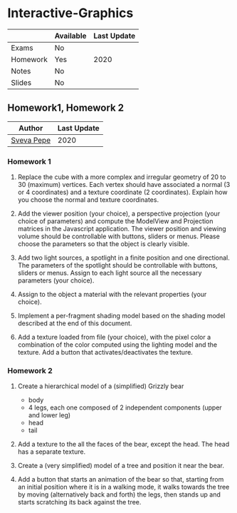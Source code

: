 # Interactive-Graphics 

|   | Available | Last Update |
| ------------- | ------------- | ------------ |
| Exams | No |
| Homework  | Yes  | 2020 |
| Notes  | No  | | |
| Slides | No | | |

## Homework1, Homework 2

| Author |  Last Update | 
|--------| ------------ | 
| [Sveva Pepe](https://github.com/pepes97) | 2020 | 

### Homework 1

1. Replace the cube with a more complex and irregular geometry of 20 to 30 (maximum) vertices.
Each vertex should have associated a normal (3 or 4 coordinates) and a texture coordinate (2
coordinates). Explain how you choose the normal and texture coordinates.

2. Add the viewer position (your choice), a perspective projection (your choice of parameters) and
compute the ModelView and Projection matrices in the Javascript application. The viewer position
and viewing volume should be controllable with buttons, sliders or menus. Please choose the
parameters so that the object is clearly visible.

3. Add two light sources, a spotlight in a finite position and one directional. The parameters of the
spotlight should be controllable with buttons, sliders or menus. Assign to each light source all the
necessary parameters (your choice).

4. Assign to the object a material with the relevant properties (your choice).

5. Implement a per-fragment shading model based on the shading model described at the end of this
document.

6. Add a texture loaded from file (your choice), with the pixel color a combination of the color
computed using the lighting model and the texture. Add a button that activates/deactivates the
texture.


### Homework 2

1. Create a hierarchical model of a (simplified) Grizzly bear
    + body
    + 4 legs, each one composed of 2 independent components (upper and lower leg)
    + head
    + tail
    
2. Add a texture to the all the faces of the bear, except the head. The head has a separate texture.

3. Create a (very simplified) model of a tree and position it near the bear.

4. Add a button that starts an animation of the bear so that, starting from an initial position where it
is in a walking mode, it walks towards the tree by moving (alternatively back and forth) the legs,
then stands up and starts scratching its back against the tree.
